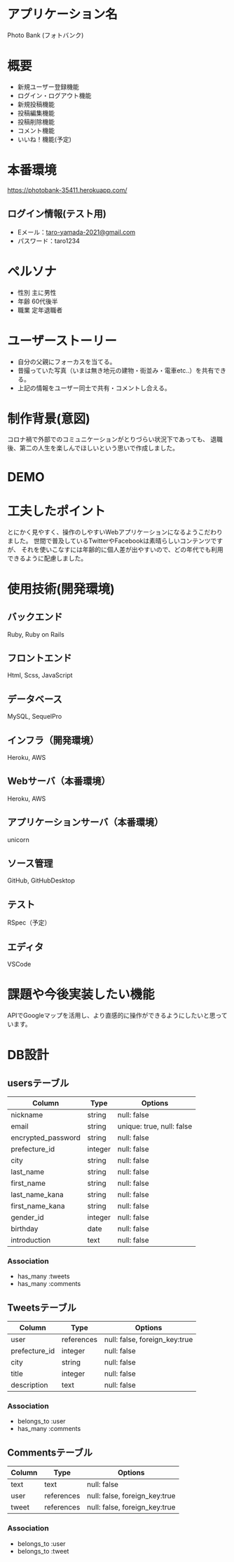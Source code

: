 # アプリケーション名
Photo Bank (フォトバンク)

# 概要
- 新規ユーザー登録機能
- ログイン・ログアウト機能
- 新規投稿機能
- 投稿編集機能
- 投稿削除機能
- コメント機能
- いいね！機能(予定)

# 本番環境
https://photobank-35411.herokuapp.com/

## ログイン情報(テスト用)
- Eメール：taro-yamada-2021@gmail.com
- パスワード：taro1234

# ペルソナ
- 性別 主に男性
- 年齢 60代後半
- 職業 定年退職者

# ユーザーストーリー
- 自分の父親にフォーカスを当てる。
- 昔撮っていた写真（いまは無き地元の建物・街並み・電車etc..）を共有できる。
- 上記の情報をユーザー同士で共有・コメントし合える。

# 制作背景(意図)
コロナ禍で外部でのコミュニケーションがとりづらい状況下であっても、
退職後、第二の人生を楽しんでほしいという思いで作成しました。

# DEMO

# 工夫したポイント
とにかく見やすく、操作のしやすいWebアプリケーションになるようこだわりました。
世間で普及しているTwitterやFacebookは素晴らしいコンテンツですが、
それを使いこなすには年齢的に個人差が出やすいので、どの年代でも利用できるように配慮しました。

# 使用技術(開発環境)

## バックエンド
Ruby, Ruby on Rails

## フロントエンド
Html, Scss, JavaScript

## データベース
MySQL, SequelPro

## インフラ（開発環境）
Heroku, AWS

## Webサーバ（本番環境）
Heroku, AWS

## アプリケーションサーバ（本番環境）
unicorn

## ソース管理
GitHub, GitHubDesktop

## テスト
RSpec（予定）

## エディタ
VSCode

# 課題や今後実装したい機能
APIでGoogleマップを活用し、より直感的に操作ができるようにしたいと思っています。

# DB設計

## usersテーブル

| Column             | Type    | Options                   |
| ------------------ | ------- | ------------------------- |
| nickname           | string  | null: false               |
| email              | string  | unique: true, null: false |
| encrypted_password | string  | null: false               |
| prefecture_id      | integer | null: false               |
| city               | string  | null: false               |
| last_name          | string  | null: false               |
| first_name         | string  | null: false               |
| last_name_kana     | string  | null: false               |
| first_name_kana    | string  | null: false               |
| gender_id          | integer | null: false               |
| birthday           | date    | null: false               |
| introduction       | text    | null: false               |

### Association

- has_many :tweets
- has_many :comments

## Tweetsテーブル

| Column        | Type       | Options                       |
| --------------| ---------- | ----------------------------- |
| user          | references | null: false, foreign_key:true |
| prefecture_id | integer    | null: false                   |
| city          | string     | null: false                   |
| title         | integer    | null: false                   |
| description   | text       | null: false                   |

### Association

- belongs_to :user
- has_many :comments

## Commentsテーブル

| Column    | Type       | Options                       |
| --------- | ---------- | ----------------------------- |
| text      | text       | null: false                   |
| user      | references | null: false, foreign_key:true |
| tweet     | references | null: false, foreign_key:true |

### Association

- belongs_to :user
- belongs_to :tweet